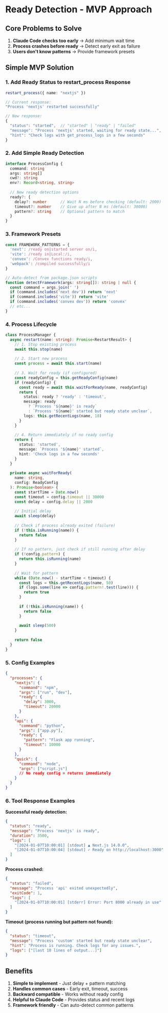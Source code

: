 # Ready Detection - MVP Approach

## Core Problems to Solve

1. **Claude Code checks too early** → Add minimum wait time
2. **Process crashes before ready** → Detect early exit as failure
3. **Users don't know patterns** → Provide framework presets

## Simple MVP Solution

### 1. Add Ready Status to restart_process Response

```typescript
restart_process({ name: "nextjs" })

// Current response:
"Process 'nextjs' restarted successfully"

// New response:
{
  "status": "started",  // "started" | "ready" | "failed"
  "message": "Process 'nextjs' started, waiting for ready state...",
  "hint": "Check logs with get_process_logs in a few seconds"
}
```

### 2. Add Simple Ready Detection

```typescript
interface ProcessConfig {
  command: string
  args: string[]
  cwd?: string
  env?: Record<string, string>
  
  // New ready detection options
  ready?: {
    delay?: number      // Wait N ms before checking (default: 2000)
    timeout?: number    // Give up after N ms (default: 30000)
    pattern?: string    // Optional pattern to match
  }
}
```

### 3. Framework Presets

```typescript
const FRAMEWORK_PATTERNS = {
  'next': /ready on|started server on/i,
  'vite': /ready in|Local:/i,
  'convex': /Convex functions ready/i,
  'webpack': /compiled successfully/i
}

// Auto-detect from package.json scripts
function detectFramework(args: string[]): string | null {
  const command = args.join(' ')
  if (command.includes('next dev')) return 'next'
  if (command.includes('vite')) return 'vite'
  if (command.includes('convex dev')) return 'convex'
  // etc...
}
```

### 4. Process Lifecycle

```typescript
class ProcessManager {
  async restart(name: string): Promise<RestartResult> {
    // 1. Stop existing process
    await this.stop(name)
    
    // 2. Start new process
    const process = await this.start(name)
    
    // 3. Wait for ready (if configured)
    const readyConfig = this.getReadyConfig(name)
    if (readyConfig) {
      const ready = await this.waitForReady(name, readyConfig)
      return {
        status: ready ? 'ready' : 'timeout',
        message: ready 
          ? `Process '${name}' is ready`
          : `Process '${name}' started but ready state unclear`,
        logs: this.getRecentLogs(name, 10)
      }
    }
    
    // 4. Return immediately if no ready config
    return {
      status: 'started',
      message: `Process '${name}' started`,
      hint: 'Check logs in a few seconds'
    }
  }
  
  private async waitForReady(
    name: string, 
    config: ReadyConfig
  ): Promise<boolean> {
    const startTime = Date.now()
    const timeout = config.timeout || 30000
    const delay = config.delay || 2000
    
    // Initial delay
    await sleep(delay)
    
    // Check if process already exited (failure)
    if (!this.isRunning(name)) {
      return false
    }
    
    // If no pattern, just check if still running after delay
    if (!config.pattern) {
      return this.isRunning(name)
    }
    
    // Wait for pattern
    while (Date.now() - startTime < timeout) {
      const logs = this.getRecentLogs(name, 50)
      if (logs.some(line => config.pattern!.test(line))) {
        return true
      }
      
      if (!this.isRunning(name)) {
        return false
      }
      
      await sleep(500)
    }
    
    return false
  }
}
```

### 5. Config Examples

```json
{
  "processes": {
    "nextjs": {
      "command": "npm",
      "args": ["run", "dev"],
      "ready": {
        "delay": 3000,
        "timeout": 20000
      }
    },
    "api": {
      "command": "python",
      "args": ["app.py"],
      "ready": {
        "pattern": "Flask app running",
        "timeout": 10000
      }
    },
    "quick": {
      "command": "node",
      "args": ["script.js"]
      // No ready config = returns immediately
    }
  }
}
```

### 6. Tool Response Examples

**Successful ready detection:**
```json
{
  "status": "ready",
  "message": "Process 'nextjs' is ready",
  "duration": 3500,
  "logs": [
    "[2024-01-07T10:00:01] [stdout] ▲ Next.js 14.0.0",
    "[2024-01-07T10:00:04] [stdout] ✓ Ready on http://localhost:3000"
  ]
}
```

**Process crashed:**
```json
{
  "status": "failed",
  "message": "Process 'api' exited unexpectedly",
  "exitCode": 1,
  "logs": [
    "[2024-01-07T10:00:01] [stderr] Error: Port 8000 already in use"
  ]
}
```

**Timeout (process running but pattern not found):**
```json
{
  "status": "timeout",
  "message": "Process 'custom' started but ready state unclear",
  "hint": "Process is running. Check logs for any issues.",
  "logs": ["[last 10 lines of output...]"]
}
```

## Benefits

1. **Simple to implement** - Just delay + pattern matching
2. **Handles common cases** - Early exit, timeout, success
3. **Backward compatible** - Works without ready config
4. **Helpful to Claude Code** - Provides status and recent logs
5. **Framework friendly** - Can auto-detect common patterns